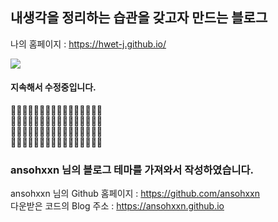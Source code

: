 ## 내생각을 정리하는 습관을 갖고자 만드는 블로그

나의 홈페이지 : <https://hwet-j.github.io/>


<img src="https://img.shields.io/badge/이름-색상코드?style=flat-square&logo=로고명&logoColor=로고색"/>


#### 지속해서 수정중입니다.
🔨🔨🔨🔨🔨🔨🔨🔨🔨🔨🔨🔨🔨🔨🔨🔨<br>
🚧🚧🚧🚧🚧🚧🚧🚧🚧🚧🚧🚧🚧🚧🚧🚧<br>
🚧🚧🚧🚧🚧🚧🚧🚧🚧🚧🚧🚧🚧🚧🚧🚧<br>
🔨🔨🔨🔨🔨🔨🔨🔨🔨🔨🔨🔨🔨🔨🔨🔨<br>

### ansohxxn 님의 블로그 테마를 가져와서 작성하였습니다.

ansohxxn 님의 Github 홈페이지 : https://github.com/ansohxxn
<br>
다운받은 코드의 Blog 주소 : <https://ansohxxn.github.io>
